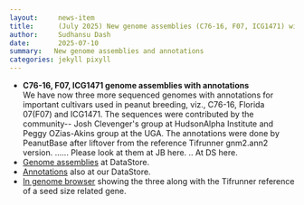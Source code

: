 ```yaml
---
layout:     news-item
title:      (July 2025) New genome assemblies (C76-16, F07, ICG1471) with annotations
author:     Sudhansu Dash
date:       2025-07-10
summary:   New genome assemblies and annotations 
categories: jekyll pixyll
---
```


* **C76-16, F07, ICG1471 genome assemblies with annotations**  
We have now three more sequenced genomes with annotations for important cultivars used in peanut breeding, viz., C76-16, Florida 07(F07) and ICG1471. The sequences were contributed by the community-- Josh Clevenger's group at HudsonAlpha Institute and Peggy OZias-Akins group at the UGA. The annotations were done by PeanutBase after liftover from the reference Tifrunner gnm2.ann2 version.  ......  Please look at them at JB here.  .. At DS here.
* [Genome assemblies](https://data.legumeinfo.org/Arachis/hypogaea/genomes/) at DataStore.  
* [Annotations](https://data.legumeinfo.org/Arachis/hypogaea/annotations/) also at our DataStore.    
* [In genome browser](https://www.peanutbase.org/tools/jbrowse2/?config=config.json&session=share-VvagpvfjS8&password=R192J) showing the three along with the Tifrunner reference of a seed size related gene.   
<!--
Example:
GenBank RefSeq annotation for Genome assembly 1 for Arachis stenosperma, genotype V10309 is now available at PeanutBase. The primary source of this data is [GenBank](https://www.ncbi.nlm.nih.gov/genome/annotation_euk/Arachis_stenosperma/GCF_014773155.1-RS_2023_06/){:target="_blank"}. The files are in our [DataStore](https://data.legumeinfo.org/Arachis/stenosperma/){:target="_blank"} and you can look at other available resources at [PeanutBase species resources page](/taxa/arachis/)(please scroll down). 
-->


